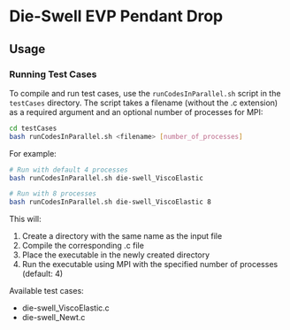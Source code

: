 # Die-Swell EVP Pendant Drop

## Usage

### Running Test Cases

To compile and run test cases, use the `runCodesInParallel.sh` script in the `testCases` directory. The script takes a filename (without the .c extension) as a required argument and an optional number of processes for MPI:

```bash
cd testCases
bash runCodesInParallel.sh <filename> [number_of_processes]
```

For example:
```bash
# Run with default 4 processes
bash runCodesInParallel.sh die-swell_ViscoElastic

# Run with 8 processes
bash runCodesInParallel.sh die-swell_ViscoElastic 8
```

This will:
1. Create a directory with the same name as the input file
2. Compile the corresponding .c file
3. Place the executable in the newly created directory
4. Run the executable using MPI with the specified number of processes (default: 4)

Available test cases:
- die-swell_ViscoElastic.c
- die-swell_Newt.c
